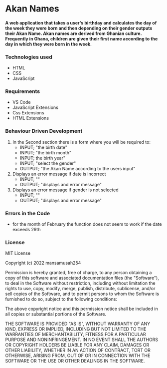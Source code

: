 # Akan Names
#### A web application that takes a user's birthday and calculates the day of the week they were born and then depending on their gender outputs their Akan Name. Akan names are derived from Ghanian culture. Frequently in Ghana, children are given their first name according to the day in which they were born in the week.

### Technologies used
* HTML
* CSS
* JavaScript

### Requirements 
* VS Code 
* JavaScript Extensions 
* Css Extensions 
* HTML Extensions 

### Behaviour Driven Development
1. In the Second section there is a form where you will be required to:
   * INPUT; "the birth date" 
   * INPUT; "the birth month"
   * INPUT; the birth year"
   * INPUT; "select the gender"
   * OUTPUT; "the Akan Name according to the users input"
2. Displays an error message if date is incorrect 
   * INPUT; ""
   * OUTPUT; "displays and error message"
3. Displays an error message if gender is not selected
    * INPUT; ""
    * OUTPUT; "displays and error message"
### Errors in the Code
* for the month of February the function does not seem to work if the date exceeds 29th

### License
MIT License

Copyright (c) 2022 mansamusah254

Permission is hereby granted, free of charge, to any person obtaining a copy
of this software and associated documentation files (the "Software"), to deal
in the Software without restriction, including without limitation the rights
to use, copy, modify, merge, publish, distribute, sublicense, and/or sell
copies of the Software, and to permit persons to whom the Software is
furnished to do so, subject to the following conditions:

The above copyright notice and this permission notice shall be included in all
copies or substantial portions of the Software.

THE SOFTWARE IS PROVIDED "AS IS", WITHOUT WARRANTY OF ANY KIND, EXPRESS OR
IMPLIED, INCLUDING BUT NOT LIMITED TO THE WARRANTIES OF MERCHANTABILITY,
FITNESS FOR A PARTICULAR PURPOSE AND NONINFRINGEMENT. IN NO EVENT SHALL THE
AUTHORS OR COPYRIGHT HOLDERS BE LIABLE FOR ANY CLAIM, DAMAGES OR OTHER
LIABILITY, WHETHER IN AN ACTION OF CONTRACT, TORT OR OTHERWISE, ARISING FROM,
OUT OF OR IN CONNECTION WITH THE SOFTWARE OR THE USE OR OTHER DEALINGS IN THE
SOFTWARE.
